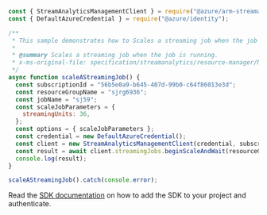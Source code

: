 ```javascript
const { StreamAnalyticsManagementClient } = require("@azure/arm-streamanalytics");
const { DefaultAzureCredential } = require("@azure/identity");

/**
 * This sample demonstrates how to Scales a streaming job when the job is running.
 *
 * @summary Scales a streaming job when the job is running.
 * x-ms-original-file: specification/streamanalytics/resource-manager/Microsoft.StreamAnalytics/stable/2020-03-01/examples/StreamingJob_Scale.json
 */
async function scaleAStreamingJob() {
  const subscriptionId = "56b5e0a9-b645-407d-99b0-c64f86013e3d";
  const resourceGroupName = "sjrg6936";
  const jobName = "sj59";
  const scaleJobParameters = {
    streamingUnits: 36,
  };
  const options = { scaleJobParameters };
  const credential = new DefaultAzureCredential();
  const client = new StreamAnalyticsManagementClient(credential, subscriptionId);
  const result = await client.streamingJobs.beginScaleAndWait(resourceGroupName, jobName, options);
  console.log(result);
}

scaleAStreamingJob().catch(console.error);
```

Read the [SDK documentation](https://github.com/Azure/azure-sdk-for-js/blob/%40azure%2Farm-streamanalytics_4.0.1/sdk/streamanalytics/arm-streamanalytics/README.md) on how to add the SDK to your project and authenticate.
